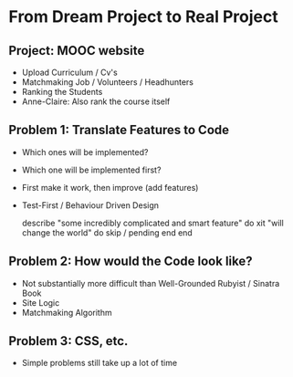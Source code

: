 # From Dream Project to Real Project


## Project: MOOC website

+ Upload Curriculum / Cv's
+ Matchmaking Job / Volunteers / Headhunters
+ Ranking the Students
+ Anne-Claire: Also rank the course itself


## Problem 1: Translate Features to Code

+ Which ones will be implemented?
+ Which one will be implemented first?

+ First make it work, then improve (add features)
+ Test-First / Behaviour Driven Design

    describe "some incredibly complicated and smart feature" do
      xit "will change the world" do
        skip / pending
      end
    end

## Problem 2: How would the Code look like? 

+ Not substantially more difficult than Well-Grounded Rubyist / Sinatra Book
+ Site Logic
+ Matchmaking Algorithm

## Problem 3: CSS, etc. 

+ Simple problems still take up a lot of time

